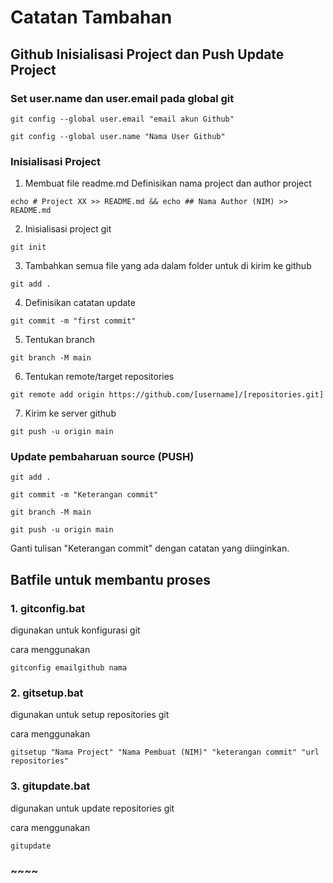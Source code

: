 #   Catatan Tambahan
##  Github Inisialisasi Project dan Push Update Project

### Set user.name dan user.email pada global git
```
git config --global user.email "email akun Github"
```
```
git config --global user.name "Nama User Github"
```
### Inisialisasi Project
1. Membuat file readme.md Definisikan nama project dan author project
```
echo # Project XX >> README.md && echo ## Nama Author (NIM) >> README.md
```
2. Inisialisasi project git
```
git init
```
3. Tambahkan semua file yang ada dalam folder untuk di kirim ke github
```
git add .
```
4. Definisikan catatan update
```
git commit -m "first commit"
```
5. Tentukan branch 
```
git branch -M main
```
6. Tentukan remote/target repositories
```
git remote add origin https://github.com/[username]/[repositories.git]
```
7. Kirim ke server github
```
git push -u origin main
``` 

### Update pembaharuan source (PUSH)
```
git add .
```
```
git commit -m "Keterangan commit"
```
```
git branch -M main
```
```
git push -u origin main
```

Ganti tulisan "Keterangan commit" dengan catatan yang diinginkan.

## Batfile untuk membantu proses
### 1. gitconfig.bat
digunakan untuk konfigurasi git

cara menggunakan
```
gitconfig emailgithub nama
```

### 2. gitsetup.bat
digunakan untuk setup repositories git

cara menggunakan
```
gitsetup "Nama Project" "Nama Pembuat (NIM)" "keterangan commit" "url repositories"
```

### 3. gitupdate.bat
digunakan untuk update repositories git

cara menggunakan
```
gitupdate
```
### ~~~~
